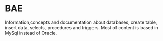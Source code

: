 # BAE
 Information,concepts  and documentation about databases, create table, insert data, selects, procedures and triggers.
 Most of content is based in MySql instead of Oracle.
